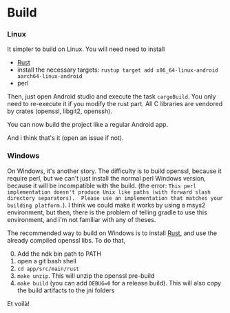 # Build

### Linux

It simpler to build on Linux. You will need need to install

- [Rust](https://www.rust-lang.org/tools/install)
- install the necessary targets: `rustup target add x86_64-linux-android aarch64-linux-android`
- perl

Then, just open Android studio and execute the task `cargoBuild`. You only need to re-execute it if you modify the rust part. All C libraries are vendored by crates (openssl, libgit2, openssh).

You can now build the project like a regular Android app.

And i think that's it (open an issue if not).

### Windows

On Windows, it's another story. The difficulty is to build openssl, because it require perl, but we can't just install the normal perl Windows version, because it will be incompatible with the build. (the error: `This perl implementation doesn't produce Unix like paths (with forward slash directory separators).  Please use an implementation that matches your building platform.`).
I think we could make it works by using a msys2 environment, but then, there is the problem of telling gradle to use this environment, and i'm not familiar with any of theses.

The recommended way to build on Windows is to install [Rust](https://www.rust-lang.org/tools/install), and use the already compiled openssl libs.
To do that,

0. Add the ndk bin path to PATH
1. open a git bash shell
2. `cd app/src/main/rust`
3. `make unzip`. This will unzip the openssl pre-build
4. `make build` (you can add `DEBUG=0` for a release build). This will also copy the build artifacts to the jni folders

Et voilà!

